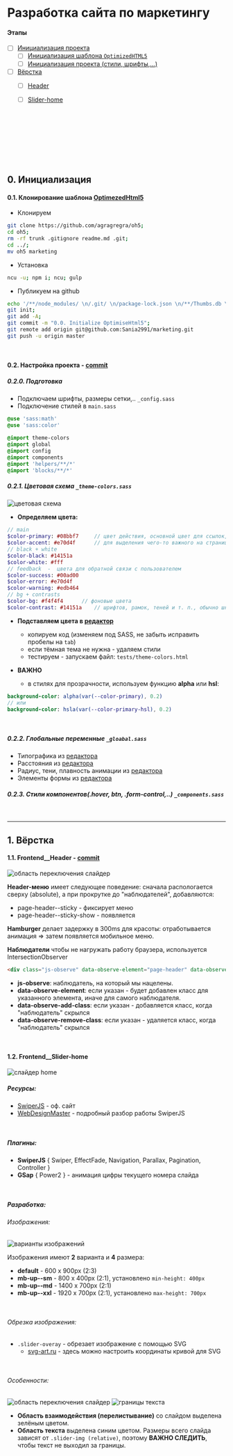 # Разработка сайта по маркетингу

#### Этапы



- [ ] [Инициализация проекта](#initialize)
	- [ ] [Инициализация шаблона `OptimizedHTML5`](#initialize-oh5)
	- [ ] [Инициализация проекта (стили, шрифты,...)](#initialize-project)
- [ ] [Вёрстка](#frontend)
	- [ ] [Header](#frontend-header)
	- [ ] [Slider-home](#frontend-slider-home)


<br>
<br>
<br>
<br>
<br>
<br>
<br>

<!----><a name="initialize"></a>
## 0. Инициализация
<!----><a name="initialize-oh5"></a>
#### 0.1. Клонирование шаблона [OptimezedHtml5](https://github.com/agragregra/oh5)

* Клонируем
```Bash
git clone https://github.com/agragregra/oh5;
cd oh5;
rm -rf trunk .gitignore readme.md .git;
cd ../;
mv oh5 marketing
```
* Установка
```Bash
ncu -u; npm i; ncu; gulp
```

* Публикуем на github
```Bash
echo '/**/node_modules/ \n/.git/ \n/package-lock.json \n/**/Thumbs.db \n/**/*.DS_Store \n/**/package-lock.json /\n/**/debug.log' > .gitignore;
git init;
git add -A;
git commit -m "0.0. Initialize OptimiseHtml5";
git remote add origin git@github.com:Sania2991/marketing.git
git push -u origin master
```

<br>

<!----><a name="initialize-project"></a>
#### 0.2. Настройка проекта - [commit](https://github.com/Sania2991/marketing/commit/1204d17ab58cf8334c1cb57f545477586e9bcc28)

##### 0.2.0. Подготовка

* Подключаем шрифты, размеры сетки,.. `_config.sass`
* Подключение стилей в `main.sass`
```sass
@use 'sass:math'
@use 'sass:color'

@import theme-colors
@import global
@import config
@import components
@import 'helpers/**/*'
@import 'blocks/**/*'
```

##### 0.2.1. Цветовая схема `_theme-colors.sass`
![цветовая схема](github/initialize__theme-colors.jpg)

* **Определяем цвета:**
```SASS
// main
$color-primary: #08bbf7		// цвет действия, основной цвет для ссылок, фона кнопок и т.п.
$color-accent: #e70d4f		// для выделения чего-то важного на странице 
// black + white
$color-black: #14151a
$color-white: #fff
// feedback  -  цвета для обратной связи с пользователем
$color-success: #00ad00
$color-error: #e70d4f
$color-warning: #edb464
// bg + contrasts
$color-bg: #f4f4f4		// фоновые цвета
$color-contrast: #14151a	// шрифтов, рамок, теней и т. п., обычно шкала серого тона
```
* **Подставляем цвета в [редактор](https://codyhouse.co/ds/globals/colors)**
	*	копируем код (изменяем под SASS, не забыть исправить пробелы на `tab`)
	* если тёмная тема не нужна  -  удаляем стили
	* тестируем - запускаем файл: `tests/theme-colors.html`

* **ВАЖНО**
	* в стилях для прозрачности, используем функцию **alpha** или **hsl**:
```sass
background-color: alpha(var(--color-primary), 0.2)
// или
background-color: hsla(var(--color-primary-hsl), 0.2)
```
<br>

##### 0.2.2. Глобальные переменные `_gloabal.sass`

* Типографика из [редактора](https://codyhouse.co/ds/globals/typography)
* Расстояния из [редактора](https://codyhouse.co/ds/globals/spacing)
* Радиус, тени, плавность анимации из [редактора](https://codyhouse.co/ds/globals/shared-styles)
* Элементы формы из [редактора](https://codyhouse.co/ds/globals/forms)

##### 0.2.3. Стили компонентов(.hover, btn, .form-control,..) `_components.sass`


<br>

___

<!----><a name="frontend"></a>
## 1. Вёрстка

<!----><a name="frontend-header"></a>
#### 1.1. Frontend__Header - [commit](https://github.com/Sania2991/marketing/commit/6b33e6b4dda86874b9e4236eb36e17a04d67c051)
![область переключения слайдер](github/page-header.jpg)

**Header-меню** имеет следующее поведение: сначала распологается сверху (absolute), а при прокрутке до "наблюдателей", добавляются:
* page-header--sticky  -  фиксирует меню
* page-header--sticky-show  -  появляется

**Hamburger** делает задержку в 300ms для красоты: отработывается анимация => затем появляется мобильное меню.

**Наблюдатели** чтобы не нагружать работу браузера, используется IntersectionObserver
```HTML
<div class="js-observe" data-observe-element="page-header" data-observe-add-class="page-header--sticky"></div>
```
* **js-observe**:  наблюдатель, на который мы нацелены.
* **data-observe-element**:  если указан - будет добавлен класс для указанного элемента, иначе для самого наблюдателя.
* **data-observe-add-class**:  если указан - добавляется класс, когда "наблюдатель" скрылся
* **data-observe-remove-class**: если указан - удаляется класс, когда "наблюдатель" скрылся

<br>

<!----><a name="frontend-slider-home"></a>
#### 1.2. Frontend__Slider-home
![слайдер home](github/promo-slider.jpg)

##### Ресурсы:
* [SwiperJS](https://swiperjs.com/swiper-api#pagination) - оф. сайт
* [WebDesignMaster](https://youtu.be/3PzzZ5eHHig) - подробный разбор работы SwiperJS

<br>

##### Плагины:
* **SwiperJS** { Swiper, EffectFade, Navigation, Parallax, Pagination, Controller }
* **GSap** { Power2 }  -  анимация цифры текущего номера слайда

<br>

##### Разработка:

###### Изображения:
![варианты изображений](github/promo-slider__images.jpg)

Изображения имеют **2** варианта и **4** размера:
* **default** - 600 x 900px (2:3)
* **mb-up--sm** - 800 x 400px (2:1), установлено `min-height: 400px`
* **mb-up--md** - 1400 x 700px (2:1)
* **mb-up--xxl** - 1920 x 700px (2:1), установлено `max-height: 700px`
<br>

###### Обрезка изображения:
* `.slider-overay` - обрезает изображение с помощью SVG
	* [svg-art.ru](https://svg-art.ru/?p=1114) - здесь можно настроить координаты кривой для SVG

<br>

###### Особенности:
![область переключения слайдер](github/promo-slider__flipping-area.jpg)
![границы текста](github/promo-slider__text-container.jpg)

* **Область взаимодействия (перелистывание)** со слайдом выделена зелёным цветом.
* **Область текста** выделена синим цветом. Размеры всего слайда зависят от `.slider-img (relative)`, поэтому **ВАЖНО СЛЕДИТЬ**, чтобы текст не выходил за границы.